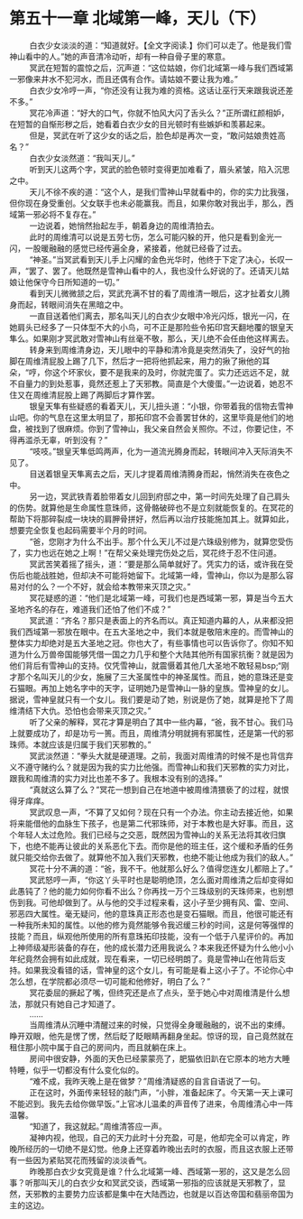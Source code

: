 <h1>第五十一章 北域第一峰，天儿（下）</h1>
<div id="content">&nbsp&nbsp&nbsp&nbsp&nbsp&nbsp&nbsp&nbsp
 白衣少女淡淡的道：“知道就好。【全文字阅读.】你们可以走了。他是我们雪神山看中的人。”她的声音清冷动听，却有一种自骨子里的寒意。
 <br/>&nbsp&nbsp&nbsp&nbsp&nbsp&nbsp&nbsp&nbsp
 冥武在短暂的震惊之后，沉声道：“这位姑娘，你们北域第一峰与我们西域第一邪像来井水不犯河水，而且还偶有合作。请姑娘不要让我为难。”
 <br/>&nbsp&nbsp&nbsp&nbsp&nbsp&nbsp&nbsp&nbsp
 白衣少女冷哼一声，“你还没有让我为难的资格。这话让巫行天来跟我说还差不多。”
 <br/>&nbsp&nbsp&nbsp&nbsp&nbsp&nbsp&nbsp&nbsp
 冥花冷声道：“好大的口气，你就不怕风大闪了舌头么？”正所谓红颜相妒，在短暂的自惭形秽之后，她看着白衣少女的目光顿时有些嫉妒和羡慕起来。
 <br/>&nbsp&nbsp&nbsp&nbsp&nbsp&nbsp&nbsp&nbsp
 但是，冥武在听了这少女的话之后，脸色却是再次一变，“敢问姑娘贵姓高名？”
 <br/>&nbsp&nbsp&nbsp&nbsp&nbsp&nbsp&nbsp&nbsp
 白衣少女淡然道：“我叫天儿。”
 <br/>&nbsp&nbsp&nbsp&nbsp&nbsp&nbsp&nbsp&nbsp
 听到天儿这两个字，冥武的脸色顿时变得更加难看了，眉头紧皱，陷入沉思之中。
 <br/>&nbsp&nbsp&nbsp&nbsp&nbsp&nbsp&nbsp&nbsp
 天儿不徐不疾的道：“这个人，是我们雪神山早就看中的，你的实力比我强，但你现在身受重创。父女联手也未必能赢我。而且，如果你敢对我出手，那么，西域第一邪必将不复存在。”
 <br/>&nbsp&nbsp&nbsp&nbsp&nbsp&nbsp&nbsp&nbsp
 一边说着，她悄然抬起左手，朝着身边的周维清拍去。
 <br/>&nbsp&nbsp&nbsp&nbsp&nbsp&nbsp&nbsp&nbsp
 此时的周维清可以说是五劳七伤，怎么可能闪躲的开，他只是看到金光一闪，一股暖融融的感觉已经传遍全身，紧接着，他就已经昏了过去。
 <br/>&nbsp&nbsp&nbsp&nbsp&nbsp&nbsp&nbsp&nbsp
 “神圣。”当冥武看到天儿手上闪耀的金色光华时，他终于下定了决心，长叹一声，“罢了、罢了。他既然是雪神山看中的人，我也没什么好说的了。还请天儿姑娘让他保守今日所知道的一切。”
 <br/>&nbsp&nbsp&nbsp&nbsp&nbsp&nbsp&nbsp&nbsp
 看到天儿微微颔之后，冥武充满不甘的看了周维清一眼后，这才扯着女儿腾身而起，转眼间消失在黑暗之中。
 <br/>&nbsp&nbsp&nbsp&nbsp&nbsp&nbsp&nbsp&nbsp
 一直目送着他们离去，那名叫天儿的白衣少女眼中冷光闪烁，银光一闪，在她肩头已经多了一只体型不大的小鸟，可不正是那险些令拓印宫天翻地覆的银皇天隼么。如果刚才冥武敢对雪神山有丝毫不敬，那么，天儿绝不会任由他这样离去。
 <br/>&nbsp&nbsp&nbsp&nbsp&nbsp&nbsp&nbsp&nbsp
 转身来到周维清身边，天儿眼中的平静和清冷竟是突然消失了，没好气的抬脚在周维清屁股上踢了几下，然后才一把将他抓起来，用力的揪了揪他的耳朵，“哼，你这个坏家伙，要不是我来的及时，你就完蛋了。实力还远远不足，就不自量力的到处惹事，竟然还惹上了天邪教。简直是个大傻蛋。”一边说着，她忍不住又在周维清屁股上踢了两脚后才算作罢。
 <br/>&nbsp&nbsp&nbsp&nbsp&nbsp&nbsp&nbsp&nbsp
 银皇天隼有些疑惑的看着天儿，天儿扭头道：“小银，你带着我的信物去雪神山吧。你的气息在这里太明显了，那拓印宫不会善罢甘休的，这里毕竟是他们的地盘，被找到了很麻烦。你到了雪神山，我父亲自然会关照你。不过，你要记住，不得再滥杀无辜，听到没有？”
 <br/>&nbsp&nbsp&nbsp&nbsp&nbsp&nbsp&nbsp&nbsp
 “吱吱。”银皇天隼低鸣两声，化为一道流光腾身而起，转眼间冲入天际消失不见了。
 <br/>&nbsp&nbsp&nbsp&nbsp&nbsp&nbsp&nbsp&nbsp
 目送着银皇天隼离去之后，天儿才提着周维清腾身而起，悄然消失在夜色之中。
 <br/>&nbsp&nbsp&nbsp&nbsp&nbsp&nbsp&nbsp&nbsp
 另一边，冥武铁青着脸带着女儿回到府邸之中，第一时间先处理了自己肩头的伤势。就算他是生命属性意珠师，这骨骼破碎也不是立刻就能恢复的。在冥花的帮助下将那碎裂成一块块的肩胛骨拼好，然后再以治疗技能施加其上。就算如此，想要完全恢复也起码需要半个月的时间。
 <br/>&nbsp&nbsp&nbsp&nbsp&nbsp&nbsp&nbsp&nbsp
 “爸，您刚才为什么不出手。那个什么天儿不过是六珠级别修为，就算您受伤了，实力也远在她之上啊！”在帮父亲处理完伤处之后，冥花终于忍不住问道。
 <br/>&nbsp&nbsp&nbsp&nbsp&nbsp&nbsp&nbsp&nbsp
 冥武苦笑着摇了摇头，道：“要是那么简单就好了。凭实力的话，或许我在受伤后也能战胜她，但却决不可能将她留下。北域第一峰，雪神山，你以为是那么容易对付的么？一个不好，就会给本教带来灭顶之灾。”
 <br/>&nbsp&nbsp&nbsp&nbsp&nbsp&nbsp&nbsp&nbsp
 冥花疑惑的道：“他们是北域第一峰，可我们也是西域第一邪，算是当今五大圣地齐名的存在，难道我们还怕了他们不成？”
 <br/>&nbsp&nbsp&nbsp&nbsp&nbsp&nbsp&nbsp&nbsp
 冥武道：“齐名？那只是表面上的齐名而以。真正知道内幕的人，从来都没把我们西域第一邪放在眼中。在五大圣地之中，我们本就是敬陪末座的。而雪神山的整体实力却绝对是五大圣地之冠。你也大了，有些事情也可以告诉你了。你知不知道为什么万兽帝国能够凭借一国之力几乎和整个大陆其他所有国家抗衡？就是因为他们背后有雪神山的支持。仅凭雪神山，就震慑着其他几大圣地不敢轻易bsp;“刚才那个名叫天儿的少女，施展了三大圣属性中的神圣属性。而且，她的意珠还是变石猫眼。再加上她名字中的天字，证明她乃是雪神山一脉的皇族。雪神皇的女儿。据说，雪神皇就只有一个女儿。我们要是动了她，别说是伤了她，就算是抢下了周维清结下大仇。恐怕也会带来灭顶之灾。”
 <br/>&nbsp&nbsp&nbsp&nbsp&nbsp&nbsp&nbsp&nbsp
 听了父亲的解释，冥花才算是明白了其中一些内幕，“爸，我不甘心。我们马上就要成功了，却是功亏一篑。而且，周维清分明就拥有邪属性，还是第一代的邪珠师。本就应该是归属于我们天邪教的。”
 <br/>&nbsp&nbsp&nbsp&nbsp&nbsp&nbsp&nbsp&nbsp
 冥武淡然道：“拳头大就是硬道理。之前，我面对周维清的时候不是也背信弃义不遵守赌约么？就是因为我的实力比他强。而雪神山和我们天邪教的实力对比，跟我和周维清的实力对比也差不多了。我根本没有别的选择。”
 <br/>&nbsp&nbsp&nbsp&nbsp&nbsp&nbsp&nbsp&nbsp
 “真就这么算了么？”冥花一想到自己在地道中被周维清猥亵了的过程，就恨得牙痒痒。
 <br/>&nbsp&nbsp&nbsp&nbsp&nbsp&nbsp&nbsp&nbsp
 冥武叹息一声，“不算了又如何？现在只有一个办法。你主动去接近他，如果将来能借他的血脉生下孩子，也是第二代邪珠师，对于本教也是大好事。而且，这个年轻人太过危险。我们已经与之交恶，既然因为雪神山的关系无法将其收归旗下，也绝不能再让彼此的关系恶化下去。而你是他的班主任，这个缓和矛盾的任务就只能交给你去做了。就算他不加入我们天邪教，也绝不能让他成为我们的敌人。”
 <br/>&nbsp&nbsp&nbsp&nbsp&nbsp&nbsp&nbsp&nbsp
 冥花十分不满的道：“爸，我不干。他就那么好么？值得您连女儿都赔上了。”
 <br/>&nbsp&nbsp&nbsp&nbsp&nbsp&nbsp&nbsp&nbsp
 冥武怒哼一声，“你这丫头平时也是聪明绝顶，怎么面对周维清之后却变得如此愚钝了？他的能力如何你看不出么？你再找一万个三珠级别的天珠师来，也别想伤到我。可他却做到了。从与他的交手过程来看，这小子至少拥有风、雷、空间、邪恶四大属性。毫无疑问，他的意珠真正形态也是变石猫眼。而且，他很可能还有一种我所未知的属性。以他的修为竟然能够令我迟缓三秒的时间，这是何等强悍的技能？而且，纵观他所使用的所有意珠拓印技能，没有一个低于八星评价的。再加上神师级凝形装备的存在，他的成长潜力还用我说么？本来我还怀疑为什么他小小年纪竟然会拥有如此成就，现在看来，一切已经明朗了。竟是雪神山在他背后支持。如果我没看错的话，雪神皇的这个女儿，有可能是看上这小子了。不论你心中怎么想，在学院都必须尽一切可能和他修好，明白了么？”
 <br/>&nbsp&nbsp&nbsp&nbsp&nbsp&nbsp&nbsp&nbsp
 冥花委屈的撅起了嘴，但终究还是点了点头，至于她心中对周维清是什么想法，那就只有她自己才知道了。
 <br/>&nbsp&nbsp&nbsp&nbsp&nbsp&nbsp&nbsp&nbsp
 ……
 <br/>&nbsp&nbsp&nbsp&nbsp&nbsp&nbsp&nbsp&nbsp
 当周维清从沉睡中清醒过来的时候，只觉得全身暖融融的，说不出的束缚。睁开双眼，他先是愣了愣，然后眨了眨眼睛再翻身坐起。惊讶的现，自己竟然就在租住那小院中属于自己的房间内，而且就躺在床上。
 <br/>&nbsp&nbsp&nbsp&nbsp&nbsp&nbsp&nbsp&nbsp
 房间中很安静，外面的天色已经蒙蒙亮了，肥猫依旧趴在它原本的地方大睡特睡，似乎一切都没有什么变化似的。
 <br/>&nbsp&nbsp&nbsp&nbsp&nbsp&nbsp&nbsp&nbsp
 “难不成，我昨天晚上是在做梦？”周维清疑惑的自言自语说了一句。
 <br/>&nbsp&nbsp&nbsp&nbsp&nbsp&nbsp&nbsp&nbsp
 正在这时，外面传来轻轻的敲门声，“小胖，准备起床了。今天第一天上课可不能迟到。我先去给你做早饭。”上官冰儿温柔的声音传了进来，令周维清心中一阵温馨。
 <br/>&nbsp&nbsp&nbsp&nbsp&nbsp&nbsp&nbsp&nbsp
 “知道了，我这就起。”周维清答应一声。
 <br/>&nbsp&nbsp&nbsp&nbsp&nbsp&nbsp&nbsp&nbsp
 凝神内视，他现，自己的天力此时十分充盈，可是，他却完全可以肯定，昨晚所经历的一切绝不是幻觉。他身上还穿着昨晚出去时的衣服，而且这衣服上还带有一些因为紧贴冥花而残留的淡淡香气。
 <br/>&nbsp&nbsp&nbsp&nbsp&nbsp&nbsp&nbsp&nbsp
 昨晚那白衣少女究竟是谁？什么北域第一峰、西域第一邪的，这又是怎么回事？听那叫天儿的白衣少女和冥武交谈，西域第一邪指的应该就是天邪教了，显然，天邪教的主要势力应该都是集中在大陆西边，也就是以百达帝国和翡丽帝国为主的这边。
 <br/>&nbsp&nbsp&nbsp&nbsp&nbsp&nbsp&nbsp&nbsp
 <br/>&nbsp&nbsp&nbsp&nbsp&nbsp&nbsp&nbsp&nbsp
</div>
